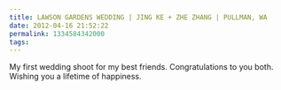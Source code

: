 ```yaml
---
title: LAWSON GARDENS WEDDING | JING KE + ZHE ZHANG | PULLMAN, WA
date: 2012-04-16 21:52:22
permalink: 1334584342000
tags:
---
```


My first wedding shoot for my best friends. Congratulations to you both. Wishing you a lifetime of happiness.

<img src="http://farm8.staticflickr.com/7192/7086378365_d58c98aed9_b.jpg" alt="" />

<img src="http://farm6.staticflickr.com/5467/7086379689_a42a338b5f_b.jpg" alt="" />
<!-- more -->
<img src="http://farm8.staticflickr.com/7077/7086377555_c8ba4bb9eb_b.jpg" alt="" />

<img src="http://farm6.staticflickr.com/5197/7086375289_fba7873d59_b.jpg" alt="" />

<img src="http://farm8.staticflickr.com/7235/7086375835_0842b6a288_b.jpg" alt="" />

<img src="http://farm8.staticflickr.com/7073/6940306520_e7cf47592a_b.jpg" alt="" />

<img src="http://farm8.staticflickr.com/7043/6940301768_abf8fa51c7_b.jpg" alt="" />

<img src="http://farm8.staticflickr.com/7055/7086376385_1c4b131c29_b.jpg" alt="" />
